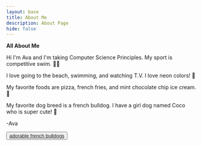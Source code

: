 ```yaml
---
layout: base
title: About Me
description: About Page
hide: false
---
```

**All About Me**

Hi I'm Ava and I'm taking Computer Science Principles. My sport is competitive swim.                                                                               🏊‍♀️

I love going to the beach, swimming, and watching T.V. I love neon colors!                                                                                         🌈

My favorite foods are pizza, french fries, and mint chocolate chip ice cream.                                                                                      🍕

My favorite dog breed is a french bulldog. I have a girl dog named Coco who is super cute!                                                                         🐶

 -Ava

<button><a href="https://www.youtube.com/watch?v=RbS_1_Ns9bM">adorable french bulldogs</a></button>